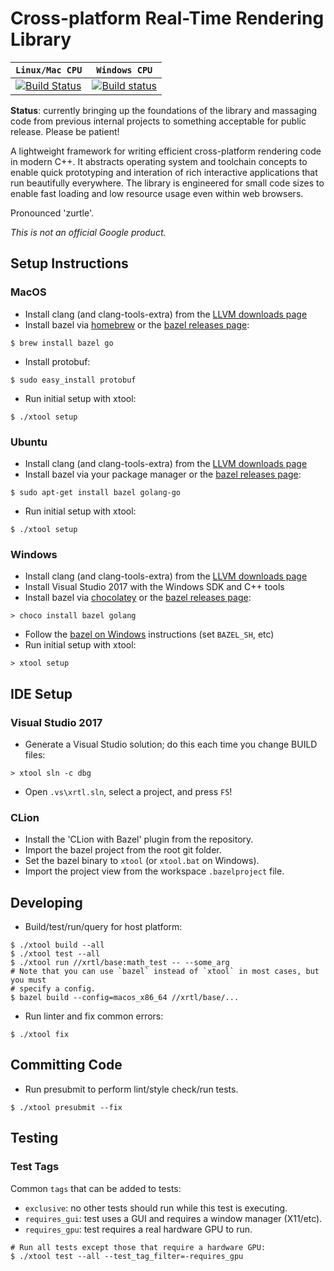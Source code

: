 Cross-platform Real-Time Rendering Library
==========================================

| **`Linux/Mac CPU`** | **`Windows CPU`** |
|---------------------|-------------------|
| [![Build Status](https://travis-ci.org/google/xrtl.svg?branch=master)](https://travis-ci.org/google/xrtl) | [![Build status](https://ci.appveyor.com/api/projects/status/wp1p760x93tw1p1d/branch/master?svg=true)](https://ci.appveyor.com/project/benvanik/xrtl/branch/master) |

**Status**: currently bringing up the foundations of the library and massaging code from previous internal projects to something acceptable for public release. Please be patient!

A lightweight framework for writing efficient cross-platform rendering code in
modern C++. It abstracts operating system and toolchain concepts to enable quick
prototyping and interation of rich interactive applications that run beautifully
everywhere. The library is engineered for small code sizes to enable fast
loading and low resource usage even within web browsers.

Pronounced 'zurtle'.

*This is not an official Google product.*

## Setup Instructions

### MacOS

* Install clang (and clang-tools-extra) from the [LLVM downloads page](http://releases.llvm.org/download.html)
* Install bazel via [homebrew](https://brew.sh/) or the [bazel releases page](https://github.com/bazelbuild/bazel/releases):
```
$ brew install bazel go
```
* Install protobuf:
```
$ sudo easy_install protobuf
```
* Run initial setup with xtool:
```
$ ./xtool setup
```

### Ubuntu

* Install clang (and clang-tools-extra) from the [LLVM downloads page](http://releases.llvm.org/download.html)
* Install bazel via your package manager or the [bazel releases page](https://github.com/bazelbuild/bazel/releases):
```
$ sudo apt-get install bazel golang-go
```
* Run initial setup with xtool:
```
$ ./xtool setup
```

### Windows

* Install clang (and clang-tools-extra) from the [LLVM downloads page](http://releases.llvm.org/download.html)
* Install Visual Studio 2017 with the Windows SDK and C++ tools
* Install bazel via [chocolatey](https://chocolatey.org/) or the [bazel releases page](https://github.com/bazelbuild/bazel/releases):
```
> choco install bazel golang
```
* Follow the [bazel on Windows](https://bazel.build/versions/master/docs/windows.html) instructions (set `BAZEL_SH`, etc)
* Run initial setup with xtool:
```
> xtool setup
```

## IDE Setup

### Visual Studio 2017

* Generate a Visual Studio solution; do this each time you change BUILD files:
```
> xtool sln -c dbg
```
* Open `.vs\xrtl.sln`, select a project, and press `F5`!

### CLion

* Install the 'CLion with Bazel' plugin from the repository.
* Import the bazel project from the root git folder.
* Set the bazel binary to `xtool` (or `xtool.bat` on Windows).
* Import the project view from the workspace `.bazelproject` file.

## Developing

* Build/test/run/query for host platform:
```
$ ./xtool build --all
$ ./xtool test --all
$ ./xtool run //xrtl/base:math_test -- --some_arg
# Note that you can use `bazel` instead of `xtool` in most cases, but you must
# specify a config.
$ bazel build --config=macos_x86_64 //xrtl/base/...
```

* Run linter and fix common errors:
```
$ ./xtool fix
```

## Committing Code

* Run presubmit to perform lint/style check/run tests.
```
$ ./xtool presubmit --fix
```

## Testing

### Test Tags

Common `tags` that can be added to tests:

* `exclusive`: no other tests should run while this test is executing.
* `requires_gui`: test uses a GUI and requires a window manager (X11/etc).
* `requires_gpu`: test requires a real hardware GPU to run.

```
# Run all tests except those that require a hardware GPU:
$ ./xtool test --all --test_tag_filter=-requires_gpu
```
